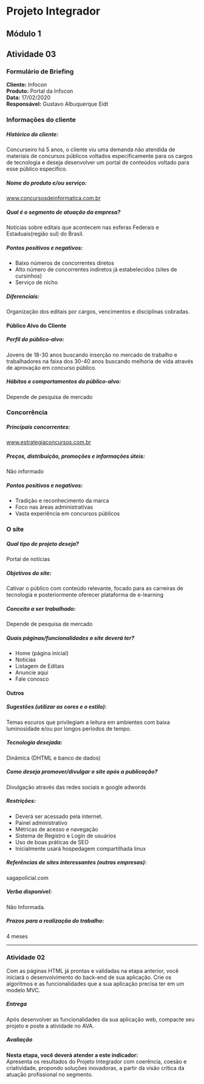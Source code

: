 # Projeto Integrador
## Módulo 1
## Atividade 03

### Formulário de Briefing
**Cliente:** Infocon  
**Produto:** Portal da Infocon  
**Data:** 17/02/2020  
**Responsável:** Gustavo Albuquerque Eidt  

### Informações do cliente
##### Histórico do cliente:
Concurseiro há 5 anos, o cliente viu uma demanda não atendida de materiais de concursos públicos voltados especificamente para os cargos de tecnologia e deseja desenvolver um portal de conteúdos voltado para esse público específico.

##### Nome do produto e/ou serviço:
www.concursosdeinformatica.com.br

##### Qual é o segmento de atuação da empresa?
Notícias sobre editais que acontecem nas esferas Federais e Estaduais(região sul) do Brasil.

##### Pontos positivos e negativos:
* Baixo números de concorrentes diretos
* Alto número de concorrentes indiretos já estabelecidos (sites de cursinhos)
* Serviço de nicho

##### Diferenciais:
Organização dos editais por cargos, vencimentos e disciplinas cobradas.

#### Público Alvo do Cliente
##### Perfil do público-alvo:
Jovens de 18-30 anos buscando inserção no mercado de trabalho e trabalhadores na faixa dos 30-40 anos buscando melhoria de vida através de aprovação em concurso público.

##### Hábitos e comportamentos do público-alvo:
Depende de pesquisa de mercado

### Concorrência
##### Principais concorrentes:
www.estrategiaconcursos.com.br

##### Preços, distribuição, promoções e informações úteis:
Não informado

##### Pontos positivos e negativos:
* Tradição e reconhecimento da marca
* Foco nas àreas administrativas
* Vasta experiência em concursos públicos

### O site
##### Qual tipo de projeto deseja?
Portal de notícias

##### Objetivos do site:
Cativar o público com conteúdo relevante, focado para as carreiras de tecnologia e posteriormente oferecer plataforma de e-learning

##### Conceito a ser trabalhado:
Depende de pesquisa de mercado

##### Quais páginas/funcionalidades o site deverá ter?
* Home (página inicial)
* Notícias
* Listagem de Editais
* Anuncie aqui
* Fale conosco

#### Outros
##### Sugestões (utilizar as cores e o estilo):
Temas escuros que privilegiam a leitura em ambientes com baixa luminosidade e/ou por longos períodos de tempo.

##### Tecnologia desejada:
Dinâmica (DHTML e banco de dados)

##### Como deseja promover/divulgar o site após a publicação?
Divulgação através das redes sociais e google adwords

##### Restrições:
* Deverá ser acessado pela internet.
* Painel administrativo
* Métricas de acesso e navegação
* Sistema de Registro e Login de usuários
* Uso de boas práticas de SEO
* Inicialmente usará hospedagem compartilhada linux

##### Referências de sites interessantes (outras empresas):
sagapolicial.com

##### Verba disponível:
Não Informada.

##### Prazos para a realização do trabalho:
4 meses


___
### Atividade 02
Com as páginas HTML já prontas e validadas na etapa anterior, você iniciará o desenvolvimento do back-end de sua aplicação. Crie os algoritmos e as funcionalidades que a sua aplicação precisa ter em um modelo MVC.  

##### Entrega
Após desenvolver as funcionalidades da sua aplicação web, compacte seu projeto e poste a atividade no AVA.  

##### Avaliação
**Nesta etapa, você deverá atender a este indicador:**  
Apresenta os resultados do Projeto Integrador com coerência, coesão e criatividade, propondo soluções inovadoras, a partir da visão crítica da atuação profissional no segmento.